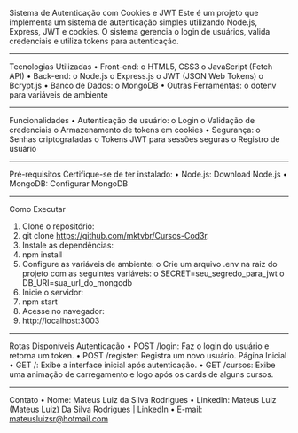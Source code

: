 Sistema de Autenticação com Cookies e JWT
Este é um projeto que implementa um sistema de autenticação simples utilizando Node.js, Express, JWT e cookies. O sistema gerencia o login de usuários, valida credenciais e utiliza tokens para autenticação.
________________________________________
Tecnologias Utilizadas
•	Front-end: 
o	HTML5, CSS3
o	JavaScript (Fetch API)
•	Back-end: 
o	Node.js
o	Express.js
o	JWT (JSON Web Tokens)
o	Bcrypt.js
•	Banco de Dados: 
o	MongoDB 
•	Outras Ferramentas: 
o	dotenv para variáveis de ambiente
________________________________________
Funcionalidades
•	Autenticação de usuário: 
o	Login
o	Validação de credenciais
o	Armazenamento de tokens em cookies
•	Segurança: 
o	Senhas criptografadas
o	Tokens JWT para sessões seguras
o	Registro de usuário 
________________________________________
Pré-requisitos
Certifique-se de ter instalado:
•	Node.js: Download Node.js
•	MongoDB: Configurar MongoDB
________________________________________
Como Executar
1.	Clone o repositório:
2.	git clone https://github.com/mktvbr/Cursos-Cod3r.
3.	Instale as dependências:
4.	npm install
5.	Configure as variáveis de ambiente:
o	Crie um arquivo .env na raiz do projeto com as seguintes variáveis: 
o	SECRET=seu_segredo_para_jwt
o	DB_URI=sua_url_do_mongodb
6.	Inicie o servidor:
7.	npm start
8.	Acesse no navegador:
9.	http://localhost:3003
________________________________________
Rotas Disponíveis
Autenticação
•	POST /login: Faz o login do usuário e retorna um token.
•	POST /register: Registra um novo usuário.
Página Inicial
•	GET /: Exibe a interface inicial após autenticação.
•	GET /cursos: Exibe uma animação de carregamento e logo após os cards de alguns cursos.
________________________________________
Contato
•	Nome: Mateus Luiz da Silva Rodrigues
•	LinkedIn: Mateus Luiz (Mateus Luiz) Da Silva Rodrigues | LinkedIn
•	E-mail: mateusluizsr@hotmail.com


